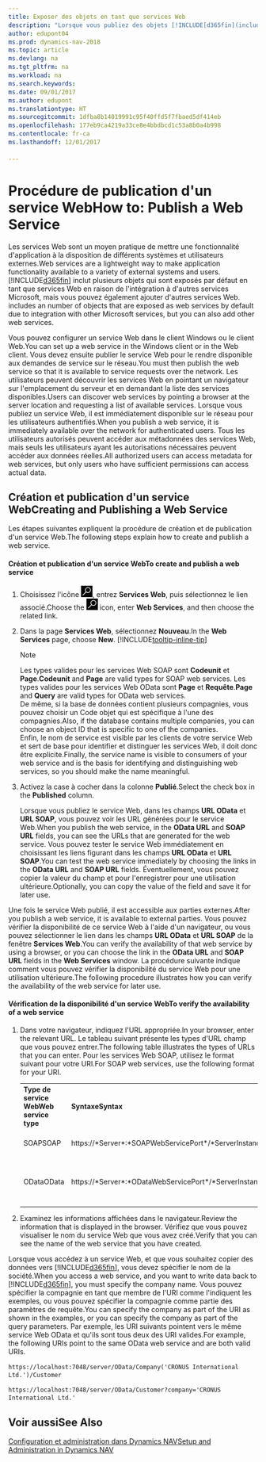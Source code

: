 ```yaml
---
title: Exposer des objets en tant que services Web
description: "Lorsque vous publiez des objets [!INCLUDE[d365fin](includes/d365fin_md.md)] en tant que services Web, ils sont immédiatement disponibles sur le réseau."
author: edupont04
ms.prod: dynamics-nav-2018
ms.topic: article
ms.devlang: na
ms.tgt_pltfrm: na
ms.workload: na
ms.search.keywords: 
ms.date: 09/01/2017
ms.author: edupont
ms.translationtype: HT
ms.sourcegitcommit: 1dfba8b14019991c95f40ffd5f7fbaed5df414eb
ms.openlocfilehash: 177eb9ca4219a33ce8e4bbdbcd1c53a8b0a4b998
ms.contentlocale: fr-ca
ms.lasthandoff: 12/01/2017

---
```

# <a name="how-to-publish-a-web-service"></a><span data-ttu-id="a505e-103">Procédure de publication d'un service Web</span><span class="sxs-lookup"><span data-stu-id="a505e-103">How to: Publish a Web Service</span></span>
<span data-ttu-id="a505e-104">Les services Web sont un moyen pratique de mettre une fonctionnalité d'application à la disposition de différents systèmes et utilisateurs externes.</span><span class="sxs-lookup"><span data-stu-id="a505e-104">Web services are a lightweight way to make application functionality available to a variety of external systems and users.</span></span> [!INCLUDE[d365fin](includes/d365fin_md.md)]<span data-ttu-id="a505e-105"> inclut plusieurs objets qui sont exposés par défaut en tant que services Web en raison de l'intégration à d'autres services Microsoft, mais vous pouvez également ajouter d'autres services Web.</span><span class="sxs-lookup"><span data-stu-id="a505e-105"> includes an number of objects that are exposed as web services by default due to integration with other Microsoft services, but you can also add other web services.</span></span>  

<span data-ttu-id="a505e-106">Vous pouvez configurer un service Web dans le client Windows ou le client Web.</span><span class="sxs-lookup"><span data-stu-id="a505e-106">You can set up a web service in the Windows client or in the Web client.</span></span> <span data-ttu-id="a505e-107">Vous devez ensuite publier le service Web pour le rendre disponible aux demandes de service sur le réseau.</span><span class="sxs-lookup"><span data-stu-id="a505e-107">You must then publish the web service so that it is available to service requests over the network.</span></span> <span data-ttu-id="a505e-108">Les utilisateurs peuvent découvrir les services Web en pointant un navigateur sur l'emplacement du serveur et en demandant la liste des services disponibles.</span><span class="sxs-lookup"><span data-stu-id="a505e-108">Users can discover web services by pointing a browser at the server location and requesting a list of available services.</span></span> <span data-ttu-id="a505e-109">Lorsque vous publiez un service Web, il est immédiatement disponible sur le réseau pour les utilisateurs authentifiés.</span><span class="sxs-lookup"><span data-stu-id="a505e-109">When you publish a web service, it is immediately available over the network for authenticated users.</span></span> <span data-ttu-id="a505e-110">Tous les utilisateurs autorisés peuvent accéder aux métadonnées des services Web, mais seuls les utilisateurs ayant les autorisations nécessaires peuvent accéder aux données réelles.</span><span class="sxs-lookup"><span data-stu-id="a505e-110">All authorized users can access metadata for web services, but only users who have sufficient permissions can access actual data.</span></span>

## <a name="creating-and-publishing-a-web-service"></a><span data-ttu-id="a505e-111">Création et publication d'un service Web</span><span class="sxs-lookup"><span data-stu-id="a505e-111">Creating and Publishing a Web Service</span></span>  
 <span data-ttu-id="a505e-112">Les étapes suivantes expliquent la procédure de création et de publication d'un service Web.</span><span class="sxs-lookup"><span data-stu-id="a505e-112">The following steps explain how to create and publish a web service.</span></span>  

#### <a name="to-create-and-publish-a-web-service"></a><span data-ttu-id="a505e-113">Création et publication d'un service Web</span><span class="sxs-lookup"><span data-stu-id="a505e-113">To create and publish a web service</span></span>  

1.  <span data-ttu-id="a505e-114">Choisissez l'icône ![Page ou rapport pour la recherche](media/ui-search/search_small.png "icône Page ou rapport pour la recherche"), entrez **Services Web**, puis sélectionnez le lien associé.</span><span class="sxs-lookup"><span data-stu-id="a505e-114">Choose the ![Search for Page or Report](media/ui-search/search_small.png "Search for Page or Report icon") icon, enter **Web Services**, and then choose the related link.</span></span>  

2.  <span data-ttu-id="a505e-115">Dans la page **Services Web**, sélectionnez **Nouveau**.</span><span class="sxs-lookup"><span data-stu-id="a505e-115">In the **Web Services** page, choose **New**.</span></span> [!INCLUDE[tooltip-inline-tip](includes/tooltip-inline-tip_md.md)]  

    > [!NOTE]  
    >  <span data-ttu-id="a505e-116">Les types valides pour les services Web SOAP sont **Codeunit** et **Page**.</span><span class="sxs-lookup"><span data-stu-id="a505e-116">**Codeunit** and **Page** are valid types for SOAP web services.</span></span> <span data-ttu-id="a505e-117">Les types valides pour les services Web OData sont **Page** et **Requête**.</span><span class="sxs-lookup"><span data-stu-id="a505e-117">**Page** and **Query** are valid types for OData web services.</span></span>  
    <span data-ttu-id="a505e-118">De même, si la base de données contient plusieurs compagnies, vous pouvez choisir un Code objet qui est spécifique à l'une des compagnies.</span><span class="sxs-lookup"><span data-stu-id="a505e-118">Also, if the database contains multiple companies, you can choose an object ID that is specific to one of the companies.</span></span>  
    <span data-ttu-id="a505e-119">Enfin, le nom de service est visible par les clients de votre service Web et sert de base pour identifier et distinguer les services Web, il doit donc être explicite.</span><span class="sxs-lookup"><span data-stu-id="a505e-119">Finally, the service name is visible to consumers of your web service and is the basis for identifying and distinguishing web services, so you should make the name meaningful.</span></span>

3.  <span data-ttu-id="a505e-120">Activez la case à cocher dans la colonne **Publié**.</span><span class="sxs-lookup"><span data-stu-id="a505e-120">Select the check box in the **Published** column.</span></span>  

     <span data-ttu-id="a505e-121">Lorsque vous publiez le service Web, dans les champs **URL OData** et **URL SOAP**, vous pouvez voir les URL générées pour le service Web.</span><span class="sxs-lookup"><span data-stu-id="a505e-121">When you publish the web service, in the **OData URL** and **SOAP URL** fields, you can see the URLs that are generated for the web service.</span></span> <span data-ttu-id="a505e-122">Vous pouvez tester le service Web immédiatement en choisissant les liens figurant dans les champs **URL OData** et **URL SOAP**.</span><span class="sxs-lookup"><span data-stu-id="a505e-122">You can test the web service immediately by choosing the links in the **OData URL** and **SOAP URL** fields.</span></span> <span data-ttu-id="a505e-123">Éventuellement, vous pouvez copier la valeur du champ et pour l'enregistrer pour une utilisation ultérieure.</span><span class="sxs-lookup"><span data-stu-id="a505e-123">Optionally, you can copy the value of the field and save it for later use.</span></span>  

<span data-ttu-id="a505e-124">Une fois le service Web publié, il est accessible aux parties externes.</span><span class="sxs-lookup"><span data-stu-id="a505e-124">After you publish a web service, it is available to external parties.</span></span> <span data-ttu-id="a505e-125">Vous pouvez vérifier la disponibilité de ce service Web à l'aide d'un navigateur, ou vous pouvez sélectionner le lien dans les champs **URL OData** et **URL SOAP** de la fenêtre **Services Web**.</span><span class="sxs-lookup"><span data-stu-id="a505e-125">You can verify the availability of that web service by using a browser, or you can choose the link in the **OData URL** and **SOAP URL** fields in the **Web Services** window.</span></span> <span data-ttu-id="a505e-126">La procédure suivante indique comment vous pouvez vérifier la disponibilité du service Web pour une utilisation ultérieure.</span><span class="sxs-lookup"><span data-stu-id="a505e-126">The following procedure illustrates how you can verify the availability of the web service for later use.</span></span>  

#### <a name="to-verify-the-availability-of-a-web-service"></a><span data-ttu-id="a505e-127">Vérification de la disponibilité d'un service Web</span><span class="sxs-lookup"><span data-stu-id="a505e-127">To verify the availability of a web service</span></span>  

1.  <span data-ttu-id="a505e-128">Dans votre navigateur, indiquez l'URL appropriée.</span><span class="sxs-lookup"><span data-stu-id="a505e-128">In your browser, enter the relevant URL.</span></span> <span data-ttu-id="a505e-129">Le tableau suivant présente les types d'URL champ que vous pouvez entrer.</span><span class="sxs-lookup"><span data-stu-id="a505e-129">The following table illustrates the types of URLs that you can enter.</span></span> <span data-ttu-id="a505e-130">Pour les services Web SOAP, utilisez le format suivant pour votre URI.</span><span class="sxs-lookup"><span data-stu-id="a505e-130">For SOAP web services, use the following format for your URI.</span></span>  

    <table>
    <tr>
    <th><span data-ttu-id="a505e-131">Type de service Web</span><span class="sxs-lookup"><span data-stu-id="a505e-131">Web service type</span></span></th>
    <th><span data-ttu-id="a505e-132">Syntaxe</span><span class="sxs-lookup"><span data-stu-id="a505e-132">Syntax</span></span></th>
    <th><span data-ttu-id="a505e-133">Exemple :</span><span class="sxs-lookup"><span data-stu-id="a505e-133">Example</span></span></th>
    </tr>
    <tr>
    <td><span data-ttu-id="a505e-134">SOAP</span><span class="sxs-lookup"><span data-stu-id="a505e-134">SOAP</span></span></td>
    <td><span data-ttu-id="a505e-135">https://*Server*:*SOAPWebServicePort*/*ServerInstance*/WS/*CompanyName*/salesDocuments/</span><span class="sxs-lookup"><span data-stu-id="a505e-135">https://*Server*:*SOAPWebServicePort*/*ServerInstance*/WS/*CompanyName*/salesDocuments/</span></span></td>
    <td><span data-ttu-id="a505e-136">https://mycompany.financials.dynamics.com:7047/MS/WS/MyCompany/Page/salesDocuments?tenant=mycompany.financials.dynamics.com</span><span class="sxs-lookup"><span data-stu-id="a505e-136">https://mycompany.financials.dynamics.com:7047/MS/WS/MyCompany/Page/salesDocuments?tenant=mycompany.financials.dynamics.com</span></span></td>
    </tr>
    <tr>
    <td><span data-ttu-id="a505e-137">OData</span><span class="sxs-lookup"><span data-stu-id="a505e-137">OData</span></span></td>
    <td><span data-ttu-id="a505e-138">https://*Server*:*ODataWebServicePort*/*ServerInstance*/OData/Company('*CompanyName*')</span><span class="sxs-lookup"><span data-stu-id="a505e-138">https://*Server*:*ODataWebServicePort*/*ServerInstance*/OData/Company('*CompanyName*')</span></span></td>
    <td><span data-ttu-id="a505e-139">https://MyCompany.financials.dynamics.com:7048/MS/OData/Company('MyCompany')/salesDocuments?tenant=MyCompany.financials.dynamics.com</span><span class="sxs-lookup"><span data-stu-id="a505e-139">https://MyCompany.financials.dynamics.com:7048/MS/OData/Company('MyCompany')/salesDocuments?tenant=MyCompany.financials.dynamics.com</span></span>

         The company name is case-sensitive.</td>
    </tr>
    </table>

2.  <span data-ttu-id="a505e-140">Examinez les informations affichées dans le navigateur.</span><span class="sxs-lookup"><span data-stu-id="a505e-140">Review the information that is displayed in the browser.</span></span> <span data-ttu-id="a505e-141">Vérifiez que vous pouvez visualiser le nom du service Web que vous avez créé.</span><span class="sxs-lookup"><span data-stu-id="a505e-141">Verify that you can see the name of the web service that you have created.</span></span>  

 <span data-ttu-id="a505e-142">Lorsque vous accédez à un service Web, et que vous souhaitez copier des données vers [!INCLUDE[d365fin](includes/d365fin_md.md)], vous devez spécifier le nom de la société.</span><span class="sxs-lookup"><span data-stu-id="a505e-142">When you access a web service, and you want to write data back to [!INCLUDE[d365fin](includes/d365fin_md.md)], you must specify the company name.</span></span> <span data-ttu-id="a505e-143">Vous pouvez spécifier la compagnie en tant que membre de l'URI comme l'indiquent les exemples, ou vous pouvez spécifier la compagnie comme partie des paramètres de requête.</span><span class="sxs-lookup"><span data-stu-id="a505e-143">You can specify the company as part of the URI as shown in the examples, or you can specify the company as part of the query parameters.</span></span> <span data-ttu-id="a505e-144">Par exemple, les URI suivants pointent vers le même service Web OData et qu'ils sont tous deux des URI valides.</span><span class="sxs-lookup"><span data-stu-id="a505e-144">For example, the following URIs point to the same OData web service and are both valid URIs.</span></span>  

```  
https://localhost:7048/server/OData/Company('CRONUS International Ltd.')/Customer  
```  

```  
https://localhost:7048/server/OData/Customer?company='CRONUS International Ltd.'  
```  

## <a name="see-also"></a><span data-ttu-id="a505e-145">Voir aussi</span><span class="sxs-lookup"><span data-stu-id="a505e-145">See Also</span></span>  
[<span data-ttu-id="a505e-146">Configuration et administration dans Dynamics NAV</span><span class="sxs-lookup"><span data-stu-id="a505e-146">Setup and Administration in Dynamics NAV</span></span>](admin-setup-and-administration.md)  

